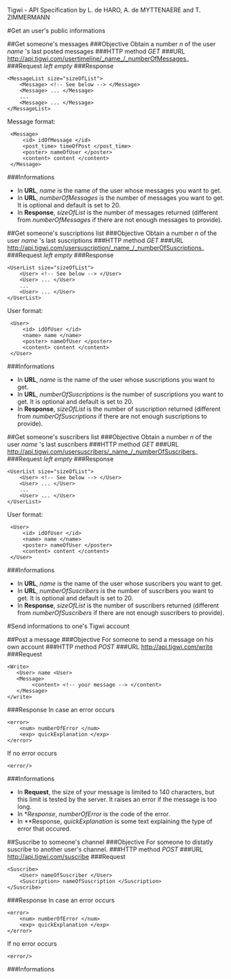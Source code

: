 ﻿Tigwi - API Specification by L. de HARO, A. de MYTTENAERE and T. ZIMMERMANN 

#Get an user's public informations

##Get someone's messages
###Objective
Obtain a number _n_ of the user _name_ 's last posted messages
###HTTP method
*GET*
###URL
http://api.tigwi.com/usertimeline/_name_/_numberOfMessages_
###Request
_left empty_
###Response

    <MessageList size="sizeOfList">
	    <Message> <!-- See below --> </Message>
	    <Message> ... </Message>
	    ...
	    <Message> ... </Message>
    </MessageList>

Message format:

     <Message>
	     <id> idOfMessage </id>
	     <post_time> timeOfPost </post_time>
	     <poster> nameOfUser </poster>
	     <content> content </content>
     </Message>

###Informations
* In **URL**, _name_ is the name of the user whose messages you want to get.
* In **URL**, _numberOfMessages_ is the number of messages you want to get. It is optional and default is set to 20.
* In **Response**, _sizeOfList_ is the number of messages returned (different from _numberOfMessages_ if there are not enough messages to provide).

##Get someone's suscriptions list
###Objective
Obtain a number _n_ of the user _name_ 's last suscriptions
###HTTP method
*GET*
###URL
http://api.tigwi.com/usersuscription/_name_/_numberOfSuscriptions_
###Request
_left empty_
###Response

    <UserList size="sizeOfList">
	    <User> <!-- See below --> </User>
	    <User> ... </User>
	    ...
	    <User> ... </User>
    </UserList>

User format:

     <User>
	     <id> idOfUser </id>
	     <name> name </name>
	     <poster> nameOfUser </poster>
	     <content> content </content>
     </User>

###Informations
* In **URL**, _name_ is the name of the user whose suscriptions you want to get.
* In **URL**, _numberOfSuscriptions_ is the number of suscriptions you want to get. It is optional and default is set to 20.
* In **Response**, _sizeOfList_ is the number of suscription returned (different from _numberOfSuscriptions_ if there are not enough suscriptions to provide).


##Get someone's suscribers list
###Objective
Obtain a number _n_ of the user _name_ 's last suscribers
###HTTP method
*GET*
###URL
http://api.tigwi.com/usersuscribers/_name_/_numberOfSuscribers_
###Request
_left empty_
###Response

    <UserList size="sizeOfList">
	    <User> <!-- See below --> </User>
	    <User> ... </User>
	    ...
	    <User> ... </User>
    </UserList>

User format:

     <User>
	     <id> idOfUser </id>
	     <name> name </name>
	     <poster> nameOfUser </poster>
	     <content> content </content>
     </User>

###Informations
* In **URL**, _name_ is the name of the user whose suscribers you want to get.
* In **URL**, _numberOfSuscribers_ is the number of suscribers you want to get. It is optional and default is set to 20.
* In **Response**, _sizeOfList_ is the number of suscribers returned (different from _numberOfSuscribers_ if there are not enough suscribers to provide).


#Send informations to one's Tigwi account

##Post a message
###Objective
For someone to send a message on his own account
###HTTP method
*POST*
###URL
http://api.tigwi.com/write
###Request

    <Write>
       <User> name <User> 
       <Message>
            <content> <!-- your message --> </content>
       </Message>
    </write>

###Response
In case an error occurs

    <error>
        <num> numberOfError </num>
        <exp> quickExplanation </exp>
    </error>

If no error occurs

    <error/>

###Informations
* In **Request**, the size of your message is limited to 140 characters, but this limit is tested by the server. It raises an error if the message is too long.
* In **Response*, _numberOfError_ is the code of the error.
* In **Response, _quickExplanation_ is some text explaining the type of error that occured.



##Suscribe to someone's  channel
###Objective
For someone to distatly suscribe to another user's channel.
###HTTP method
*POST*
###URL
http://api.tigwi.com/suscribe
###Request
    
    <Suscribe>
        <User> nameOfSuscriber </User>
        <Suscription> nameOfSuscription </Suscription>
    </Suscribe>

###Response
In case an error occurs

    <error>
        <num> numberOfError </num>
        <exp> quickExplanation </exp>
    </error>

If no error occurs

    <error/>


###Informations
